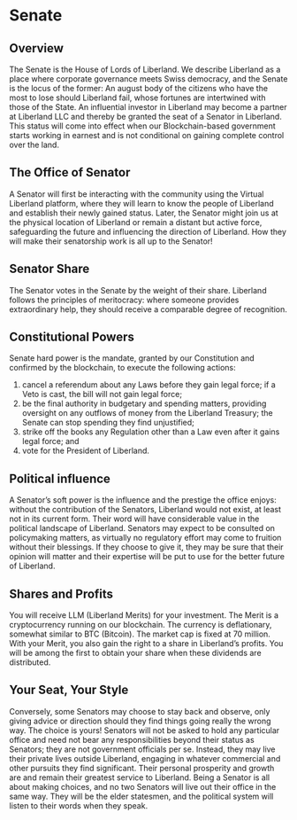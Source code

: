 # Senate

## Overview

The Senate is the House of Lords of Liberland. We describe Liberland as a place where corporate governance meets Swiss democracy, and the Senate is the locus of the former: An august body of the citizens who have the most to lose should Liberland fail, whose fortunes are intertwined with those of the State. An influential investor in Liberland may become a partner at Liberland LLC and thereby be granted the seat of a Senator in Liberland. This status will come into effect when our Blockchain-based government starts working in earnest and is not conditional on gaining complete control over the land.

## The Office of Senator

A Senator will first be interacting with the community using the Virtual Liberland platform, where they will learn to know the people of Liberland and establish their newly gained status. Later, the Senator might join us at the physical location of Liberland or remain a distant but active force, safeguarding the future and influencing the direction of Liberland. How they will make their senatorship work is all up to the Senator!

## Senator Share

The Senator votes in the Senate by the weight of their share. Liberland follows the principles of meritocracy: where someone provides extraordinary help, they should receive a comparable degree of recognition.

## Constitutional Powers

Senate hard power is the mandate, granted by our Constitution and confirmed by the blockchain, to execute the following actions:

1. cancel a referendum about any Laws before they gain legal force; if a Veto is cast, the bill will not gain legal force;
2. be the final authority in budgetary and spending matters, providing oversight on any outflows of money from the Liberland Treasury; the Senate can stop spending they find unjustified;
3. strike off the books any Regulation other than a Law even after it gains legal force; and
4. vote for the President of Liberland.

## Political influence

A Senator’s soft power is the influence and the prestige the office enjoys: without the contribution of the Senators, Liberland would not exist, at least not in its current form. Their word will have considerable value in the political landscape of Liberland. Senators may expect to be consulted on policymaking matters, as virtually no regulatory effort may come to fruition without their blessings. If they choose to give it, they may be sure that their opinion will matter and their expertise will be put to use for the better future of Liberland.

## Shares and Profits

You will receive LLM (Liberland Merits) for your investment. The Merit is a cryptocurrency running on our blockchain. The currency is deflationary, somewhat similar to BTC (Bitcoin). The market cap is fixed at 70 million. With your Merit, you also gain the right to a share in Liberland’s profits. You will be among the first to obtain your share when these dividends are distributed.

## Your Seat, Your Style

Conversely, some Senators may choose to stay back and observe, only giving advice or direction should they find things going really the wrong way. The choice is yours! Senators will not be asked to hold any particular office and need not bear any responsibilities beyond their status as Senators; they are not government officials per se. Instead, they may live their private lives outside Liberland, engaging in whatever commercial and other pursuits they find significant. Their personal prosperity and growth are and remain their greatest service to Liberland. Being a Senator is all about making choices, and no two Senators will live out their office in the same way. They will be the elder statesmen, and the political system will listen to their words when they speak.
